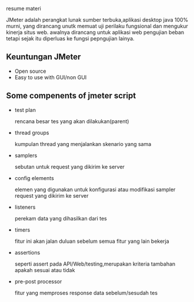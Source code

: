resume materi

JMeter adalah perangkat lunak sumber terbuka,aplikasi desktop java 100% murni,
yang dirancang unutk memuat uji perilaku fungsional dan mengukur kinerja situs web.
awalnya dirancang untuk aplikasi web pengujian beban tetapi sejak itu diperluas ke
fungsi pepngujian lainya.

## Keuntungan JMeter

- Open source
- Easy to use with GUI/non GUI

## Some compenents of jmeter script

- test plan 

  rencana besar tes yang akan dilakukan(parent)

- thread groups

  kumpulan thread yang menjalankan skenario yang sama

- samplers

  sebutan untuk request yang dikirim ke server

- config elements

  elemen yang digunakan untuk konfigurasi atau modifikasi sampler request yang 
  dikirim ke server

- listeners 

  perekam data yang dihasilkan dari tes

- timers

  fitur ini akan jalan duluan sebelum semua fitur yang lain bekerja

- assertions

  seperti assert pada API/Web/testing,merupakan kriteria tambahan apakah sesuai atau tidak

- pre-post processor

  fitur yang memproses response data sebelum/sesudah tes

